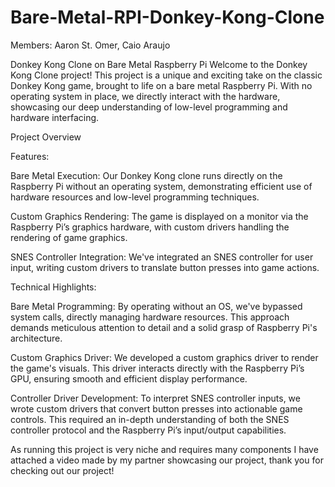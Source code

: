 # Bare-Metal-RPI-Donkey-Kong-Clone

Members: Aaron St. Omer, Caio Araujo

Donkey Kong Clone on Bare Metal Raspberry Pi
Welcome to the Donkey Kong Clone project! This project is a unique and exciting take on the classic Donkey Kong game, brought to life on a bare metal Raspberry Pi. With no operating system in place, we directly interact with the hardware, showcasing our deep understanding of low-level programming and hardware interfacing.

Project Overview

Features:

Bare Metal Execution: Our Donkey Kong clone runs directly on the Raspberry Pi without an operating system, demonstrating efficient use of hardware resources and low-level programming techniques.

Custom Graphics Rendering: The game is displayed on a monitor via the Raspberry Pi’s graphics hardware, with custom drivers handling the rendering of game graphics.

SNES Controller Integration: We've integrated an SNES controller for user input, writing custom drivers to translate button presses into game actions.


Technical Highlights:

Bare Metal Programming: By operating without an OS, we've bypassed system calls, directly managing hardware resources. This approach demands meticulous attention to detail and a solid grasp of Raspberry Pi's architecture.

Custom Graphics Driver: We developed a custom graphics driver to render the game's visuals. This driver interacts directly with the Raspberry Pi’s GPU, ensuring smooth and efficient display performance.

Controller Driver Development: To interpret SNES controller inputs, we wrote custom drivers that convert button presses into actionable game controls. This required an in-depth understanding of both the SNES controller protocol and the Raspberry Pi’s input/output capabilities.

As running this project is very niche and requires many components I have attached a video made by my partner showcasing our project, thank you for checking out our project!


